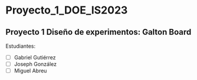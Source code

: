 # Proyecto_1_DOE_IS2023



## Proyecto 1 Diseño de experimentos: Galton Board

Estudiantes:

- [ ] Gabriel Gutiérrez
- [ ] Joseph González
- [ ] Miguel Abreu